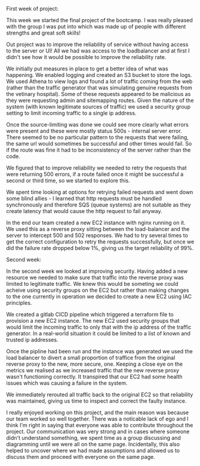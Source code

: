 First week of project:

This week we started the final project of the bootcamp. I was really pleased with the group I was put into which was made up of people with different strengths and great soft skills! 

Out project was to improve the reliability of service without having access to the server or UI! All we had was access to the loadbalancer and at first I didn't see how it would be possible to improve the reliability rate. 

We initially put measures in place to get a better idea of what was happening. We enabled logging and created an S3 bucket to store the logs. We used Athena to view logs and found a lot of traffic coming from the web (rather than the traffic generator that was simulating genuine requests from the vetinary hospital). Some of these requests appeared to be malicious as they were requesting admin and sitemapping routes. Given the nature of the system (with known legitimate sources of traffic) we used a security group setting to limit incoming traffic to a single ip address. 

Once the source-limiting was done we could see more clearly what errors were present and these were mostly status 500s - internal server error. There seemed to be no particular pattern to the requests that were failing, the same url would sometimes be successful and other times would fail. So if the route was fine it had to be inconsistency of the server rather than the code. 

We figured that to improve reliability we needed to retry the requests that were returning 500 errors, if a route failed once it might be successful a second or third time, so we started to explore this.

We spent time looking at options for retrying failed requests and went down some blind allies - I learned that http requests must be handled synchronously and therefore SQS (queue systems) are not suitable as they create latency that would cause the http request to fail anyway. 

In the end our team created a new EC2 instance with nginx running on it. We used this as a reverse proxy sitting between the load-balancer and the server to intercept 500 and 502 responses. We had to try several times to get the correct configuration to retry the requests successfully, but once we did the failure rate dropped below 1%, giving us the target reliability of 99%.

Second week:

In the second week we looked at improving security. Having added a new resource we needed to make sure that traffic into the reverse proxy was limited to legitimate traffic. We knew this would be someting we could acheive using security groups on the EC2 but rather than making changes to the one currently in operation we decided to create a new EC2 using IAC principles. 

We created a gitlab CICD pipeline which triggered a terraform file to provision a new EC2 instance. The new EC2 used security groups that would limit the incoming traffic to only that with the ip address of the traffic generator. In a real-world situation it could be limited to a list of known and trusted ip addresses. 

Once the pipline had been run and the instance was generated we used the load balancer to divert a small proportion of traffice from the original reverse proxy to the new, more secure, one. Keeping a close eye on the metrics we realised as we increased traffic that the new reverse proxy wasn't functioning correctly. It transpired that our EC2 had some health issues which was causing a failure in the system. 

We immediately rerouted all traffic back to the original EC2 so that reliability was maintained, giving us time to inspect and correct the faulty instance. 

I really enjoyed working on this project, and the main reason was because our team worked so well together. There was a noticable lack of ego and I think I'm right in saying that everyone was able to contribute throughout the project. Our communication was very strong and in cases where someone didn't understand something, we spent time as a group discussing and diagramming until we were all on the same page. Incidentally, this also helped to uncover where we had made assumptions and allowed us to discuss them and proceed with everyone on the same page.  

